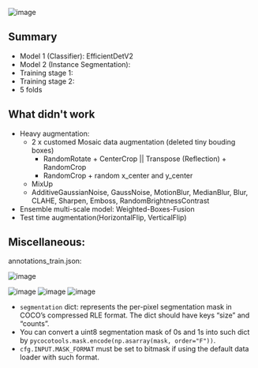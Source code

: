 
![image](https://user-images.githubusercontent.com/67547213/147556955-26dda52c-e535-4ced-afe6-bf217b7e4d28.png)

## Summary
- Model 1 (Classifier): EfficientDetV2
- Model 2 (Instance Segmentation): 
- Training stage 1:
- Training stage 2: 
- 5 folds


## What didn't work
- Heavy augmentation:
    - 2 x customed Mosaic data augmentation (deleted tiny bouding boxes)
        - RandomRotate + CenterCrop || Transpose (Reflection) + RandomCrop
        - RandomCrop + random x_center and y_center
    - MixUp
    - AdditiveGaussianNoise, GaussNoise, MotionBlur, MedianBlur, Blur, CLAHE, Sharpen, Emboss, RandomBrightnessContrast
- Ensemble multi-scale model: Weighted-Boxes-Fusion
- Test time augmentation(HorizontalFlip, VerticalFlip)
## Miscellaneous:
annotations_train.json:

![image](https://user-images.githubusercontent.com/67547213/142844575-bd336aa8-28ae-4d7d-a54b-6f2404e39aea.png)

![image](https://user-images.githubusercontent.com/67547213/142841193-9e9b28d1-ea05-4633-ac7b-c3137a1d1a09.png)
![image](https://user-images.githubusercontent.com/67547213/142841286-9fc48013-eea3-4da9-9b2a-f2d47987da80.png)
![image](https://user-images.githubusercontent.com/67547213/142849856-9e40d77f-c08f-49aa-ac2a-f5972fa43afd.png)

- `segmentation` dict: represents the per-pixel segmentation mask in COCO’s compressed RLE format. The dict should have keys “size” and “counts”.
- You can convert a uint8 segmentation mask of 0s and 1s into such dict by `pycocotools.mask.encode(np.asarray(mask, order="F"))`. 
- `cfg.INPUT.MASK_FORMAT` must be set to bitmask if using the default data loader with such format.

